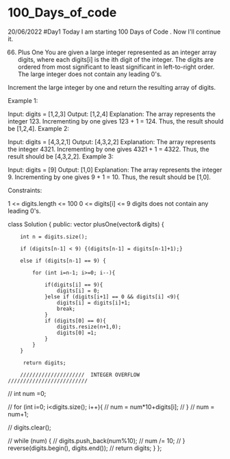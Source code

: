 # 100_Days_of_code
20/06/2022
#Day1
Today I am starting 100 Days of Code . Now I'll continue it.

66. Plus One
You are given a large integer represented as an integer array digits, where each digits[i] is the ith digit of the integer. The digits are ordered from most significant to least significant in left-to-right order. The large integer does not contain any leading 0's.

Increment the large integer by one and return the resulting array of digits.

 

Example 1:

Input: digits = [1,2,3]
Output: [1,2,4]
Explanation: The array represents the integer 123.
Incrementing by one gives 123 + 1 = 124.
Thus, the result should be [1,2,4].
Example 2:

Input: digits = [4,3,2,1]
Output: [4,3,2,2]
Explanation: The array represents the integer 4321.
Incrementing by one gives 4321 + 1 = 4322.
Thus, the result should be [4,3,2,2].
Example 3:

Input: digits = [9]
Output: [1,0]
Explanation: The array represents the integer 9.
Incrementing by one gives 9 + 1 = 10.
Thus, the result should be [1,0].
 

Constraints:

1 <= digits.length <= 100
0 <= digits[i] <= 9
digits does not contain any leading 0's.



class Solution {
public:
    vector<int> plusOne(vector<int>& digits) {
        
        int n = digits.size();
        
        if (digits[n-1] < 9) {(digits[n-1] = digits[n-1]+1);}
        
        else if (digits[n-1] == 9) {
            
            for (int i=n-1; i>=0; i--){
            
                if(digits[i] == 9){
                    digits[i] = 0;
                }else if (digits[i+1] == 0 && digits[i] <9){ 
                    digits[i] = digits[i]+1;
                    break;
                }     
                if (digits[0] == 0){ 
                    digits.resize(n+1,0);
                    digits[0] =1;
                }
            }
        }
        
         return digits;
        
        /////////////////////  INTEGER OVERFLOW  //////////////////////////
        
//         int num =0;
        
//        for (int i=0; i<digits.size(); i++){
//             num = num*10+digits[i];
//         }
//         num = num+1;
        
//         digits.clear();
        
//         while (num) {
//         digits.push_back(num%10);
//             num /= 10;
//         } reverse(digits.begin(), digits.end());
//         return digits;
    }
};

